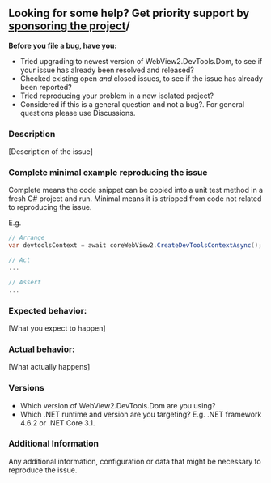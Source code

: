 ## Looking for some help? Get priority support by [sponsoring the project](https://github.com/sponsors/amaitland)/

**Before you file a bug, have you:**

* Tried upgrading to newest version of WebView2.DevTools.Dom, to see if your issue has already been resolved and released?
* Checked existing open *and* closed issues, to see if the issue has already been reported?
* Tried reproducing your problem in a new isolated project?
* Considered if this is a general question and not a bug?. For general questions please use Discussions.

### Description

[Description of the issue]

### Complete minimal example reproducing the issue

Complete means the code snippet can be copied into a unit test method in a fresh C# project and run.
Minimal means it is stripped from code not related to reproducing the issue.

E.g.

```csharp
// Arrange
var devtoolsContext = await coreWebView2.CreateDevToolsContextAsync();

// Act
...

// Assert
...
```

### Expected behavior:

[What you expect to happen]

### Actual behavior:

[What actually happens]

### Versions

* Which version of WebView2.DevTools.Dom are you using?
* Which .NET runtime and version are you targeting? E.g. .NET framework 4.6.2 or .NET Core 3.1.

### Additional Information

Any additional information, configuration or data that might be necessary to reproduce the issue.

<!-- Love WebView2.DevTools.Dom? Please sponsor:
👉  https://github.com/sponsors/amaitland -->
